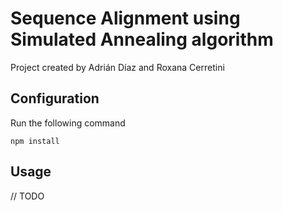 # Sequence Alignment using Simulated Annealing algorithm
Project created by Adrián Díaz and Roxana Cerretini

## Configuration
Run the following command

`npm install`

## Usage
// TODO
